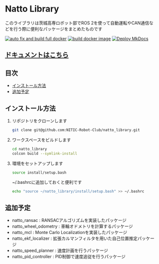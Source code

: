 # Natto Library
このライブラリは茨城高専ロボット部でROS 2を使って自動運転やCAN通信などを行う際に便利なパッケージをまとめたものです

[![auto fix and build full docker](https://github.com/NITIC-Robot-Club/natto_library/actions/workflows/autofix_build.yaml/badge.svg)](https://github.com/NITIC-Robot-Club/natto_library/actions/workflows/autofix_build.yaml)
[![build docker image](https://github.com/NITIC-Robot-Club/natto_library/actions/workflows/docker_build.yaml/badge.svg)](https://github.com/NITIC-Robot-Club/natto_library/actions/workflows/docker_build.yaml)
[![Deploy MkDocs](https://github.com/NITIC-Robot-Club/natto_library/actions/workflows/mkdocs.yaml/badge.svg)](https://github.com/NITIC-Robot-Club/natto_library/actions/workflows/mkdocs.yaml)

## [ドキュメントはこちら](https://nitic-robot-club.github.io/natto_library/)

## 目次
- [インストール方法](#インストール方法)
- [追加予定](#追加予定)

## インストール方法
1. リポジトリをクローンします
   ```bash
   git clone git@github.com:NITIC-Robot-Club/natto_library.git
   ```

2. ワークスペースをビルドします
   ```bash
   cd natto_library
   colcon build --symlink-install
   ```
3. 環境をセットアップします
   ```bash
   source install/setup.bash
   ```
   ~/.bashrcに追加しておくと便利です
   ```bash
   echo "source ~/natto_library/install/setup.bash" >> ~/.bashrc
   ```

## 追加予定
- natto_ransac : RANSACアルゴリズムを実装したパッケージ
- natto_wheel_odometry : 車輪オドメトリを計算するパッケージ
- natto_mcl : Monte Carlo Localizationを実装したパッケージ
- natto_ekf_localizer : 拡張カルマンフィルタを用いた自己位置推定パッケージ
- natto_speed_planner : 速度計画を行うパッケージ
- natto_pid_controller : PID制御で速度追従を行うパッケージ
